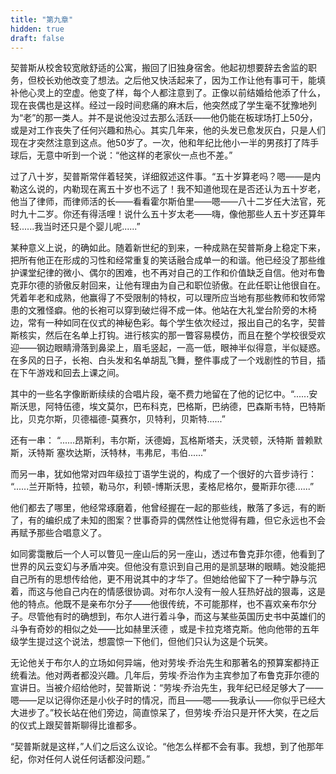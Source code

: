 ```yaml
---
title: "第九章"
hidden: true
draft: false
---
```

契普斯从校舍较宽敞舒适的公寓，搬回了旧独身宿舍。他起初想要辞去舍监的职务，但校长劝他改变了想法。之后他又快活起来了，因为工作让他有事可干，能填补他心灵上的空虚。他变了样，每个人都注意到了。正像以前结婚给他添了什么，现在丧偶也是这样。经过一段时间悲痛的麻木后，他突然成了学生毫不犹豫地列为“老”的那一类人。并不是说他没过去那么活跃——他仍能在板球场打上50分，或是对工作丧失了任何兴趣和热心。其实几年来，他的头发已愈发灰白，只是人们现在才突然注意到这点。他50岁了。一次，他和年纪比他小一半的男孩打了阵手球后，无意中听到一个说：“他这样的老家伙一点也不差。”

过了八十岁，契普斯常伴着轻笑，详细叙述这件事。“五十岁算老吗？嗯——是内勒这么说的，内勒现在离五十岁也不远了！我不知道他现在是否还认为五十岁老，他当了律师，而律师活的长——看看霍尔斯伯里——嗯——八十二岁任大法官，死时九十二岁。你还有得活哩！说什么五十岁太老——嗨，像他那些人五十岁还算年轻......我当时还只是个婴儿呢......”

某种意义上说，的确如此。随着新世纪的到来，一种成熟在契普斯身上稳定下来，把所有他正在形成的习性和经常重复的笑话融合成单一的和谐。他已经没了那些维护课堂纪律的微小、偶尔的困难，也不再对自己的工作和价值缺乏自信。他对布鲁克菲尔德的骄傲反射回来，让他有理由为自己和职位骄傲。在此任职让他很自在。凭着年老和成熟，他赢得了不受限制的特权，可以理所应当地有那些教师和牧师常患的文雅怪癖。他的长袍可以穿到破烂得不成一体。他站在大礼堂台阶旁的木椅边，常有一种如同在仪式的神秘色彩。每个学生依次经过，报出自己的名字，契普斯核实，然后在名单上打钩。进行核实的那一瞥容易模仿，而且在整个学校很受欢迎——钢边眼睛滑落到鼻梁上，眉毛竖起，一高一低，眼神半似得意，半似疑惑。在多风的日子，长袍、白头发和名单胡乱飞舞，整件事成了一个戏剧性的节目，插在下午游戏和回去上课之间。

其中的一些名字像断断续续的合唱片段，毫不费力地留在了他的记忆中。“......安斯沃思，阿特伍德，埃文莫尔，巴布科克，巴格斯，巴纳德，巴森斯韦特，巴特斯比，贝克尔斯，贝德福德-莫赛尔，贝特利，贝斯特......”

还有一串：
“......昂斯利，韦尔斯，沃德姆，瓦格斯塔夫，沃灵顿，沃特斯 普赖默斯，沃特斯 塞坎达斯，沃特林，韦弗尼，韦伯......”

而另一串，犹如他常对四年级拉丁语学生说的，构成了一个很好的六音步诗行：
“......兰开斯特，拉顿，勒马尔，利顿-博斯沃思，麦格尼格尔，曼斯菲尔德......”

他们都去了哪里，他经常琢磨着，他曾经握在一起的那些线，散落了多远，有的断了，有的编织成了未知的图案？世事奇异的偶然性让他觉得有趣，但它永远也不会再赋予那些合唱意义了。

如同雾霭散后一个人可以瞥见一座山后的另一座山，透过布鲁克菲尔德，他看到了世界的风云变幻与矛盾冲突。但他没有意识到自己用的是凯瑟琳的眼睛。她没能把自己所有的思想传给他，更不用说其中的才华了。但她给他留下了一种宁静与沉着，而这与他自己内在的情感很协调。对布尔人没有一般人狂热好战的狠毒，这是他的特点。他既不是亲布尔分子——他很传统，不可能那样，也不喜欢亲布尔分子。尽管他有时的确想到，布尔人进行着斗争，而这与某些英国历史书中英雄们的斗争有奇妙的相似之处——比如赫里沃德 ，或是卡拉克塔克斯。他向他带的五年级学生提过这个说法，想震惊一下他们，但他们只认为这是个玩笑。

无论他关于布尔人的立场如何异端，他对劳埃·乔治先生和那著名的预算案都持正统看法。他对两者都没兴趣。几年后，劳埃·乔治作为主宾参加了布鲁克菲尔德的宣讲日。当被介绍给他时，契普斯说：“劳埃·乔治先生，我年纪已经足够大了——嗯——足以记得你还是小伙子时的情况，而且——嗯——我承认——你似乎已经大大进步了。”校长站在他们旁边，简直惊呆了，但劳埃·乔治只是开怀大笑，在之后的仪式上跟契普斯聊得比谁都多。

“契普斯就是这样，”人们之后这么议论。“他怎么样都不会有事。我想，到了他那年纪，你对任何人说任何话都没问题。”